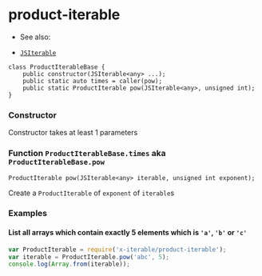 
# product-iterable

 * See also:
  - [`JSIterable`](../global/readme.md#struct-jsiterable)

```
class ProductIterableBase {
	public constructor(JSIterable<any> ...);
	public static auto times = caller(pow);
	public static ProductIterable pow(JSIterable<any>, unsigned int);
}
```

### Constructor

Constructor takes at least 1 parameters

### Function `ProductIterableBase.times` aka `ProductIterableBase.pow`

```
ProductIterable pow(JSIterable<any> iterable, unsigned int exponent);
```

Create a `ProductIterable` of `exponent` of `iterable`s

### Examples

#### List all arrays which contain exactly 5 elements which is `'a'`, `'b'` or `'c'`

```javascript
var ProductIterable = require('x-iterable/product-iterable');
var iterable = ProductIterable.pow('abc', 5);
console.log(Array.from(iterable));
```
